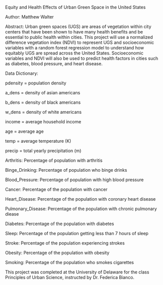 Equity and Health Effects of Urban Green Space in the United States

Author: Matthew Walter

Abstract: Urban green spaces (UGS) are areas of vegetation within city centers that have been shown to have many health benefits and be essential to public health within cities. This project will use a normalized difference vegetation index (NDVI) to represent UGS and socioeconomic variables with a random forest regression model to understand how equitably UGS are spread across the United States. Socioeconomic variables and NDVI will also be used to predict health factors in cities such as diabetes, blood pressure, and heart disease.


Data Dictionary:

pdensity = population density

a_dens = density of asian americans

b_dens = density of black americans

w_dens = density of white americans

income = average household income

age = average age

temp = average temperature (K)

precip = total yearly precipitation (m)

Arthritis: Percentage of population with arthritis

Binge_Drinking: Percentage of population who binge drinks

Blood_Pressure: Percentage of population with high blood pressure

Cancer: Percentage of the population with cancer

Heart_Disease: Percentage of the population with coronary heart disease

Pulmonary_Disease: Percentage of the population with chronic pulmonary diease

Diabetes: Percentage of the population with diabetes

Sleep: Percentage of the population getting less than 7 hours of sleep

Stroke: Percentage of the population experiencing strokes

Obesity: Percentage of the population with obesity

Smoking: Percentage of the population who smokes cigarettes


This project was completed at the University of Delaware for the class Principles of Urban Science, instructed by Dr. Federica Bianco.
